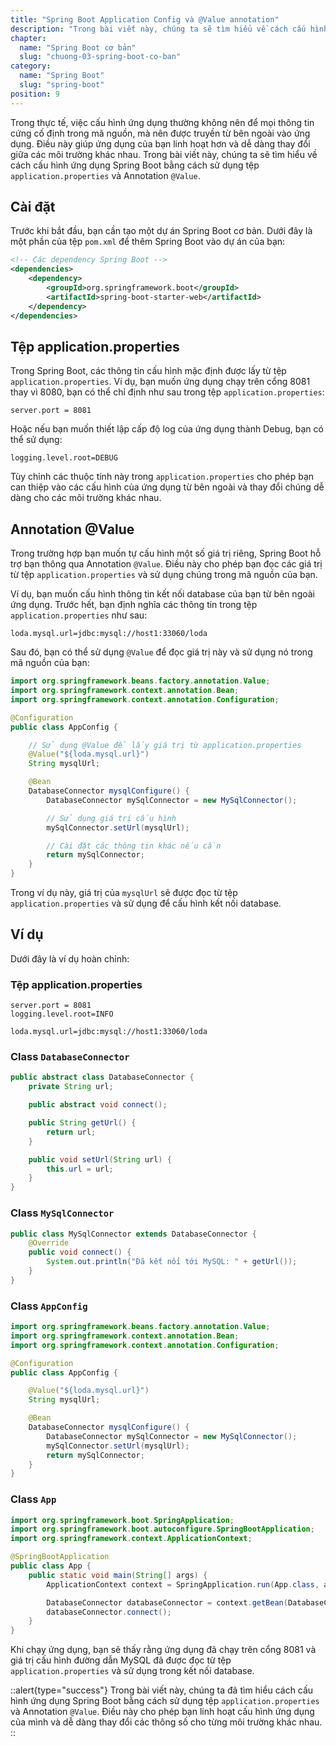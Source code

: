 ```yaml
---
title: "Spring Boot Application Config và @Value annotation"
description: "Trong bài viết này, chúng ta sẽ tìm hiểu về cách cấu hình ứng dụng Spring Boot bằng cách sử dụng tệp application.properties và Annotation @Value"
chapter:
  name: "Spring Boot cơ bản"
  slug: "chuong-03-spring-boot-co-ban"
category:
  name: "Spring Boot"
  slug: "spring-boot"
position: 9
---
```


Trong thực tế, việc cấu hình ứng dụng thường không nên để mọi thông tin cứng cố định trong mã nguồn, mà nên được truyền từ bên ngoài vào ứng dụng. Điều này giúp ứng dụng của bạn linh hoạt hơn và dễ dàng thay đổi giữa các môi trường khác nhau. Trong bài viết này, chúng ta sẽ tìm hiểu về cách cấu hình ứng dụng Spring Boot bằng cách sử dụng tệp `application.properties` và Annotation `@Value`.

## Cài đặt

Trước khi bắt đầu, bạn cần tạo một dự án Spring Boot cơ bản. Dưới đây là một phần của tệp `pom.xml` để thêm Spring Boot vào dự án của bạn:

```xml
<!-- Các dependency Spring Boot -->
<dependencies>
    <dependency>
        <groupId>org.springframework.boot</groupId>
        <artifactId>spring-boot-starter-web</artifactId>
    </dependency>
</dependencies>
```

## Tệp application.properties

Trong Spring Boot, các thông tin cấu hình mặc định được lấy từ tệp `application.properties`. Ví dụ, bạn muốn ứng dụng chạy trên cổng 8081 thay vì 8080, bạn có thể chỉ định như sau trong tệp `application.properties`:

```properties
server.port = 8081
```

Hoặc nếu bạn muốn thiết lập cấp độ log của ứng dụng thành Debug, bạn có thể sử dụng:

```properties
logging.level.root=DEBUG
```

Tùy chỉnh các thuộc tính này trong `application.properties` cho phép bạn can thiệp vào các cấu hình của ứng dụng từ bên ngoài và thay đổi chúng dễ dàng cho các môi trường khác nhau.

## Annotation @Value

Trong trường hợp bạn muốn tự cấu hình một số giá trị riêng, Spring Boot hỗ trợ bạn thông qua Annotation `@Value`. Điều này cho phép bạn đọc các giá trị từ tệp `application.properties` và sử dụng chúng trong mã nguồn của bạn.

Ví dụ, bạn muốn cấu hình thông tin kết nối database của bạn từ bên ngoài ứng dụng. Trước hết, bạn định nghĩa các thông tin trong tệp `application.properties` như sau:

```properties
loda.mysql.url=jdbc:mysql://host1:33060/loda
```

Sau đó, bạn có thể sử dụng `@Value` để đọc giá trị này và sử dụng nó trong mã nguồn của bạn:

```java
import org.springframework.beans.factory.annotation.Value;
import org.springframework.context.annotation.Bean;
import org.springframework.context.annotation.Configuration;

@Configuration
public class AppConfig {

    // Sử dụng @Value để lấy giá trị từ application.properties
    @Value("${loda.mysql.url}")
    String mysqlUrl;

    @Bean
    DatabaseConnector mysqlConfigure() {
        DatabaseConnector mySqlConnector = new MySqlConnector();

        // Sử dụng giá trị cấu hình
        mySqlConnector.setUrl(mysqlUrl);

        // Cài đặt các thông tin khác nếu cần
        return mySqlConnector;
    }
}
```

Trong ví dụ này, giá trị của `mysqlUrl` sẽ được đọc từ tệp `application.properties` và sử dụng để cấu hình kết nối database.

## Ví dụ

Dưới đây là ví dụ hoàn chỉnh:

### Tệp application.properties

```properties
server.port = 8081
logging.level.root=INFO

loda.mysql.url=jdbc:mysql://host1:33060/loda
```

### Class `DatabaseConnector`

```java
public abstract class DatabaseConnector {
    private String url;

    public abstract void connect();

    public String getUrl() {
        return url;
    }

    public void setUrl(String url) {
        this.url = url;
    }
}
```

### Class `MySqlConnector`

```java
public class MySqlConnector extends DatabaseConnector {
    @Override
    public void connect() {
        System.out.println("Đã kết nối tới MySQL: " + getUrl());
    }
}
```

### Class `AppConfig`

```java
import org.springframework.beans.factory.annotation.Value;
import org.springframework.context.annotation.Bean;
import org.springframework.context.annotation.Configuration;

@Configuration
public class AppConfig {

    @Value("${loda.mysql.url}")
    String mysqlUrl;

    @Bean
    DatabaseConnector mysqlConfigure() {
        DatabaseConnector mySqlConnector = new MySqlConnector();
        mySqlConnector.setUrl(mysqlUrl);
        return mySqlConnector;
    }
}
```

### Class `App`

```java
import org.springframework.boot.SpringApplication;
import org.springframework.boot.autoconfigure.SpringBootApplication;
import org.springframework.context.ApplicationContext;

@SpringBootApplication
public class App {
    public static void main(String[] args) {
        ApplicationContext context = SpringApplication.run(App.class, args);

        DatabaseConnector databaseConnector = context.getBean(DatabaseConnector.class);
        databaseConnector.connect();
    }
}
```

Khi chạy ứng dụng, bạn sẽ thấy rằng ứng dụng đã chạy trên cổng 8081 và giá trị cấu hình đường dẫn MySQL đã được đọc từ tệp `application.properties` và sử dụng trong kết nối database.

::alert{type="success"}
Trong bài viết này, chúng ta đã tìm hiểu cách cấu hình ứng dụng Spring Boot bằng cách sử dụng tệp `application.properties` và Annotation `@Value`. Điều này cho phép bạn linh hoạt cấu hình ứng dụng của mình và dễ dàng thay đổi các thông số cho từng môi trường khác nhau.
::
